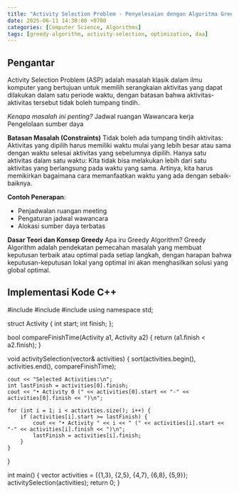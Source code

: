 ```yaml
---
title: "Activity Selection Problem - Penyelesaian dengan Algoritma Greedy"
date: 2025-06-11 14:30:00 +0700
categories: [Computer Science, Algorithms]
tags: [greedy-algorithm, activity-selection, optimization, daa] 
---
```


## Pengantar
Activity Selection Problem (ASP) adalah masalah klasik dalam ilmu
komputer yang bertujuan untuk memilih serangkaian aktivitas yang
dapat dilakukan dalam satu periode waktu, dengan batasan bahwa
aktivitas-aktivitas tersebut tidak boleh tumpang tindih.


*Kenapa masalah ini penting?*
Jadwal ruangan
Wawancara kerja
Pengelolaan sumber daya

**Batasan Masalah (Constraints)**
Tidak boleh ada tumpang tindih aktivitas: Aktivitas yang
dipilih harus memiliki waktu mulai yang lebih besar atau
sama dengan waktu selesai aktivitas yang sebelumnya
dipilih.
Hanya satu aktivitas dalam satu waktu: Kita tidak bisa
melakukan lebih dari satu aktivitas yang berlangsung
pada waktu yang sama. Artinya, kita harus memikirkan
bagaimana cara memanfaatkan waktu yang ada dengan
sebaik-baiknya.

**Contoh Penerapan**:
- Penjadwalan ruangan meeting
- Pengaturan jadwal wawancara
- Alokasi sumber daya terbatas

**Dasar Teori dan Konsep Greedy**
Apa iru Greedy Algorithm?
Greedy Algorithm adalah pendekatan
pemecahan masalah yang membuat
keputusan terbaik atau optimal pada setiap
langkah, dengan harapan bahwa
keputusan-keputusan lokal yang optimal ini
akan menghasilkan solusi yang global
optimal.

## Implementasi Kode C++

#include <iostream>
#include <vector>
#include <algorithm>
using namespace std;

struct Activity {
    int start;
    int finish;
};

bool compareFinishTime(Activity a1, Activity a2) {
    return (a1.finish < a2.finish);
}

void activitySelection(vector<Activity>& activities) {
    sort(activities.begin(), activities.end(), compareFinishTime);
    
    cout << "Selected Activities:\n";
    int lastFinish = activities[0].finish;
    cout << "• Activity 0 (" << activities[0].start << "-" << activities[0].finish << ")\n";
    
    for (int i = 1; i < activities.size(); i++) {
        if (activities[i].start >= lastFinish) {
            cout << "• Activity " << i << " (" << activities[i].start << "-" << activities[i].finish << ")\n";
            lastFinish = activities[i].finish;
        }
    }
}

int main() {
    vector<Activity> activities = {{1,3}, {2,5}, {4,7}, {6,8}, {5,9}};
    activitySelection(activities);
    return 0;
}
